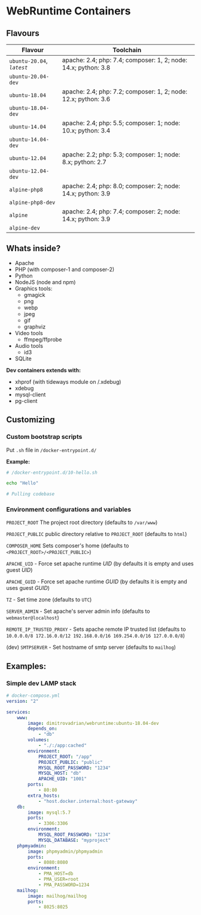 # WebRuntime Containers

## Flavours

| Flavour                    | Toolchain                                                      |
| -------------------------- | -------------------------------------------------------------- |
| `ubuntu-20.04`, _`latest`_ | apache: 2.4; php: 7.4; composer: 1, 2; node: 14.x; python: 3.8 |
| `ubuntu-20.04-dev`         |                                                                |
| `ubuntu-18.04`             | apache: 2.4; php: 7.2; composer: 1, 2; node: 12.x; python: 3.6 |
| `ubuntu-18.04-dev`         |                                                                |
| `ubuntu-14.04`             | apache: 2.4; php: 5.5; composer: 1; node: 10.x; python: 3.4    |
| `ubuntu-14.04-dev`         |                                                                |
| `ubuntu-12.04`             | apache: 2.2; php: 5.3; composer: 1; node: 8.x; python: 2.7     |
| `ubuntu-12.04-dev`         |                                                                |
| `alpine-php8`              | apache: 2.4; php: 8.0; composer: 2; node: 14.x; python: 3.9    |
| `alpine-php8-dev`          |                                                                |
| `alpine`                   | apache: 2.4; php: 7.4; composer: 2; node: 14.x; python: 3.9    |
| `alpine-dev`               |                                                                |

## Whats inside?

-   Apache
-   PHP (with composer-1 and composer-2)
-   Python
-   NodeJS (node and npm)
-   Graphics tools:
    -   gmagick
    -   png
    -   webp
    -   jpeg
    -   gif
    -   graphviz
-   Video tools
    -   ffmpeg/ffprobe
-   Audio tools
    -   id3
-   SQLite

**Dev containers extends with:**

-   xhprof (with tideways module on /.xdebug)
-   xdebug
-   mysql-client
-   pg-client

## Customizing

### Custom bootstrap scripts

Put `.sh` file in `/docker-entrypoint.d/`

**Example:**

```bash
# /docker-entrypoint.d/10-hello.sh

echo "Hello"

# Pulling codebase
```

### Environment configurations and variables

`PROJECT_ROOT` The project root directory (defaults to `/var/www`)

`PROJECT_PUBLIC` public directory relative to `PROJECT_ROOT` (defaults to `html`)

`COMPOSER_HOME` Sets composer's home (defaults to `<PROJECT_ROOT>/<PROJECT_PUBLIC>`)

`APACHE_UID` - Force set apache runtime _UID_ (by defaults it is empty and uses guest _UID_)

`APACHE_GUID` - Force set apache runtime _GUID_ (by defaults it is empty and uses guest _GUID_)

`TZ` - Set time zone (defaults to `UTC`)

`SERVER_ADMIN` - Set apache's server admin info (defaults to `webmaster@localhost`)

`REMOTE_IP_TRUSTED_PROXY` - Sets apache remote IP trusted list
(defaults to `10.0.0.0/8 172.16.0.0/12 192.168.0.0/16 169.254.0.0/16 127.0.0.0/8`)

(dev) `SMTPSERVER` - Set hostname of smtp server (defaults to `mailhog`)

## Examples:

### Simple dev LAMP stack

```yaml
# docker-compose.yml
version: "2"

services:
    www:
        image: dimitrovadrian/webruntime:ubuntu-18.04-dev
        depends_on:
            - "db"
        volumes:
            - "./:/app:cached"
        environment:
            PROJECT_ROOT: "/app"
            PROJECT_PUBLIC: "public"
            MYSQL_ROOT_PASSWORD: "1234"
            MYSQL_HOST: "db"
            APACHE_UID: "1001"
        ports:
            - 80:80
        extra_hosts:
            - "host.docker.internal:host-gateway"
    db:
        image: mysql:5.7
        ports:
            - 3306:3306
        environment:
            MYSQL_ROOT_PASSWORD: "1234"
            MYSQL_DATABASE: "myproject"
    phpmyadmin:
        image: phpmyadmin/phpmyadmin
        ports:
            - 8080:8080
        environment:
            - PMA_HOST=db
            - PMA_USER=root
            - PMA_PASSWORD=1234
    mailhog:
        image: mailhog/mailhog
        ports:
            - 8025:8025
```
